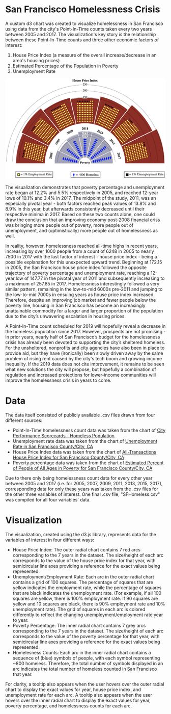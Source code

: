 San Francisco Homelessness Crisis
=========================

A custom d3 chart was created to visualize homelessness in San Francisco using data from the city's Point-In-Time counts taken every two years between 2005 and 2017. The visualization's key story is the relationship between these Point-In-Time counts and three other economic factors of interest: 

1. House Price Index (a measure of the overall increase/decrease in an area's housing prices)
2. Estimated Percentage of the Population in Poverty 
3. Unemployment Rate

![staticvis](https://github.com/cchinchristopherj/SF-Homeless/blob/master/d3_homelessness_viz.png)

The visualization demonstrates that poverty percentage and unemployment rate began at 12.2% and 5.5% respectively in 2005, and reached 12-year lows of 10.1% and 3.4% in 2017. The midpoint of the study, 2011, was an especially pivotal year - both factors reached peak values of 13.8% and 8.9% in this year, but afterwards consistently decreased until their respective minima in 2017. Based on these two counts alone, one could draw the conclusion that an improving economy post-2008 financial criss was bringing more people out of poverty, more people out of unemployment, and (optimistically) more people out of homelessness as well.

In reality, however, homelessness reached all-time highs in recent years, increasing by over 1000 people from a count of 6248 in 2005 to nearly 7500 in 2017 with the last factor of interest - house price index - being a possible explanation for this unexpected upward trend. Beginning at 172.15 in 2005, the San Francisco house price index followed the opposite trajectory of poverty percentage and unemployment rate, reaching a 12-year low of 147.77 in the pivotal year of 2011 and subsequently increasing to a maximum of 257.85 in 2017. Homelessness interestingly followed a very similar pattern, remaining in the low-to-mid 6000s pre-2011 and jumping to the low-to-mid 7000s in ensuing years as house price index increased. Therefore, despite an improving job market and fewer people below the poverty line, housing in San Francisco has become an increasingly unattainable commodity for a larger and larger proportion of the population due to the city’s unwavering escalation in housing prices.

A Point-In-Time count scheduled for 2019 will hopefully reveal a decrease in the homeless population since 2017. However, prospects are not promising - in prior years, nearly half of San Francisco’s budget for the homelessness crisis has already been devoted to supporting the city’s sheltered homeless. For the unsheltered, nonprofits and city agencies have also been in place to provide aid, but they have (ironically) been slowly driven away by the same problem of rising rent caused by the city's tech boom and growing income inequality. If the 2019 data does not cite improvement, it remains to be seen what new solutions the city will propose, but hopefully a combination of regulation and increased protections for lower-income communities will improve the homelessness crisis in years to come.

Data
=========================

The data itself consisted of publicly available .csv files drawn from four different sources:

- Point-In-Time homelessness count data was taken from the chart of [City Performance Scorecards - Homeless Population](https://sfgov.org/scorecards/safety-net/homeless-population). 
- Unemployment rate data was taken from the chart of [Unemployment Rate in San Francisco County/City, CA](https://fred.stlouisfed.org/series/CASANF0URN)
- House Price Index data was taken from the chart of [All-Transactions House Price Index for San Francisco County/City, CA](https://fred.stlouisfed.org/series/ATNHPIUS06075A)
- Poverty percentage data was taken from the chart of [Estimated Percent of People of All Ages in Poverty for San Francisco County/City, CA](https://fred.stlouisfed.org/series/PPAACA06075A156NCEN)

Due to there only being homelessness count data for every other year between 2005 and 2017 (i.e. for 2005, 2007, 2009, 2011, 2013, 2015, 2017), corresponding data for only these years was taken from the .csv files for the other three variables of interest. One final .csv file, "SFHomeless.csv" was compiled for all four variables' data. 

Visualization
=========================

The visualization, created using the d3.js library, represents data for the variables of interest in four different ways: 

- House Price Index: The outer radial chart contains 7 red arcs corresponding to the 7 years in the dataset. The size/height of each arc corresponds to the value of the house price index for that year, with semicircular line axes providing a reference for the exact values being represented. 
- Unemployment/Employment Rate: Each arc in the outer radial chart contains a grid of 100 squares. The percentage of squares that are yellow indicates the employment rate, while the percentage of squares that are black indicates the unemployment rate. (For example, if all 100 squares are yellow, there is 100% employment rate. If 90 squares are yellow and 10 squares are black, there is 90% employment rate and 10% unemployment rate). The grid of squares in each arc is colored differently to reflect the changing unemployment/employment rate year to year. 
- Poverty Percentage: The inner radial chart contains 7 grey arcs corresponding to the 7 years in the dataset. The size/height of each arc corresponds to the value of the poverty percentage for that year, with semicircular line axes providing a reference for the exact values being represented.
- Homelesness Counts: Each arc in the inner radial chart contains a sequence of (blue) symbols of people, with each symbol representing ~800 homeless. Therefore, the total number of symbols displayed in an arc indicates the total number of homeless counted in San Francisco that year. 

For clarity, a tooltip also appears when the user hovers over the outer radial chart to display the exact values for year, house price index, and unemployment rate for each arc. A tooltip also appears when the user hovers over the inner radial chart to display the exact values for year, poverty percentage, and homelessness counts for each arc. 
